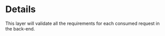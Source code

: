 # Details

This layer will validate all the requirements for each consumed request in the back-end.

